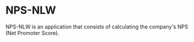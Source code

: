 # NPS-NLW

NPS-NLW is an application that consists of calculating the company's NPS (Net Promoter Score).